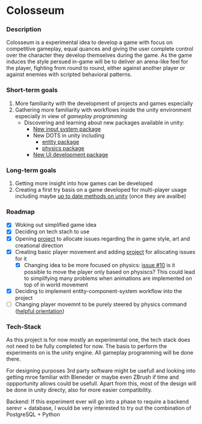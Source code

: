 # Colosseum

### Description
Colosseum is a experimental idea to develop a game with focus on competitive gameplay, equal quances and giving the user complete control over the character they develop themselves during the game. As the game induces the style persued in-game will be to deliver an arena-like feel for the player, fighting from round to round, either against another player or against enemies with scripted behavioral patterns.

### Short-term goals
1. More familiarity with the development of projects and games especially
2. Gathering more familiarity with workflows inside the unity environment especially in view of _gameplay programming_
    - Discovering and learning about new packages available in unity:
      - [New input system package](https://docs.unity3d.com/Packages/com.unity.inputsystem@1.0/manual/index.html)
      - New DOTS in unity including
        - [entity package](https://docs.unity3d.com/Packages/com.unity.entities@0.10/manual/index.html)
        - [physics package](https://docs.unity3d.com/Packages/com.unity.physics@0.3/manual/index.html)
      - [New UI development package](https://www.youtube.com/watch?v=t4tfgI1XvGs&t=1838s) 

### Long-term goals
1. Getting more insight into how games can be developed
2. Creating a first try basis on a game developed for multi-player usage including maybe [up to date methods on unity](https://blogs.unity3d.com/2018/08/02/evolving-multiplayer-games-beyond-unet/) (once they are availbe)


### Roadmap

* [x] Woking out simplified game idea
* [x] Deciding on tech stach to use
* [x] Opening [project](https://github.com/CarrotKutay/Colosseum/projects/1) to allocate issues regarding the in game style, art and creational direction
* [x] Creating basic player movement and adding [project](https://github.com/CarrotKutay/Colosseum/projects/2) for allocating issues for it
    * [x] Changing idea to be more focused on physics: [issue #10](https://github.com/CarrotKutay/Colosseum/issues/10) is it possible to move the player only based on physiscs? This could lead to simplifying many problems when animations are implemented on top of in world movement
* [x] Deciding to implement entity-component-system workflow into the project
* [ ] Changing player movemnt to be purely steered by physics command ([helpful orientation](https://www.youtube.com/playlist?list=PLWYGofN_jX5CtphJqxBpn3_HwAyoLjdig))

### Tech-Stack
As this project is for now mostly an experimental one, the tech stack does not need to be fully completed for now.
The basis to perform the experiments on is the unity engine. All gameplay programming will be done there. 

For designíng purposes 3rd party software might be usefull and looking into getting mroe familiar with Bleneder or maybe even ZBrush if time and oppportunity allows could be usefull. Apart from this, most of the design will be done in unity directy, also for more easier compatibility.

Backend: If this experiment ever will go into a phase to require a backend serevr + database, I would be very interested to try out the combination of PostgreSQL + Python
